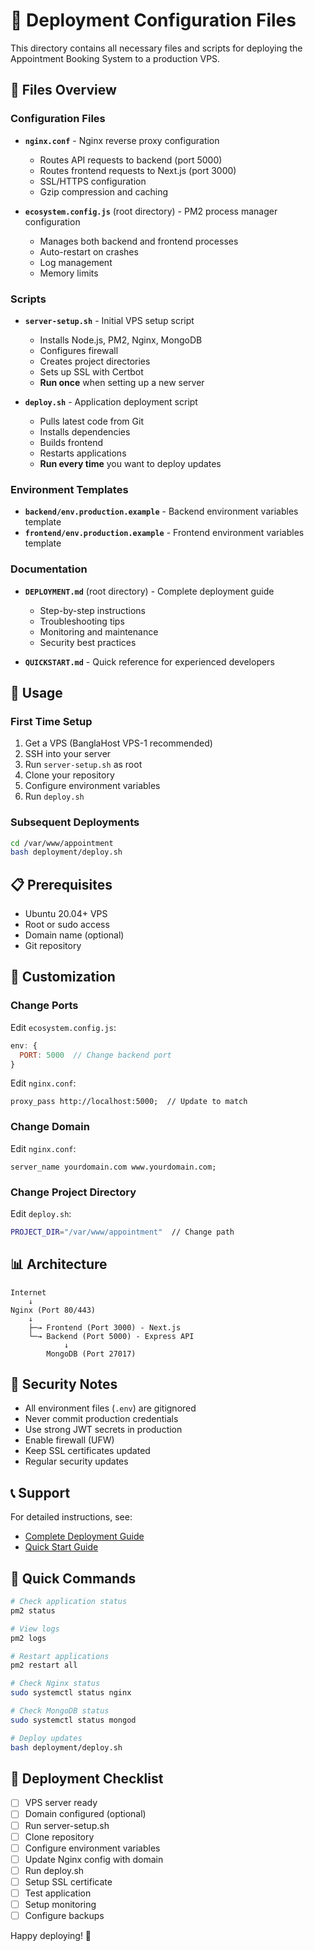 # 📁 Deployment Configuration Files

This directory contains all necessary files and scripts for deploying the Appointment Booking System to a production VPS.

## 📄 Files Overview

### Configuration Files

- **`nginx.conf`** - Nginx reverse proxy configuration
  - Routes API requests to backend (port 5000)
  - Routes frontend requests to Next.js (port 3000)
  - SSL/HTTPS configuration
  - Gzip compression and caching

- **`ecosystem.config.js`** (root directory) - PM2 process manager configuration
  - Manages both backend and frontend processes
  - Auto-restart on crashes
  - Log management
  - Memory limits

### Scripts

- **`server-setup.sh`** - Initial VPS setup script
  - Installs Node.js, PM2, Nginx, MongoDB
  - Configures firewall
  - Creates project directories
  - Sets up SSL with Certbot
  - **Run once** when setting up a new server

- **`deploy.sh`** - Application deployment script
  - Pulls latest code from Git
  - Installs dependencies
  - Builds frontend
  - Restarts applications
  - **Run every time** you want to deploy updates

### Environment Templates

- **`backend/env.production.example`** - Backend environment variables template
- **`frontend/env.production.example`** - Frontend environment variables template

### Documentation

- **`DEPLOYMENT.md`** (root directory) - Complete deployment guide
  - Step-by-step instructions
  - Troubleshooting tips
  - Monitoring and maintenance
  - Security best practices

- **`QUICKSTART.md`** - Quick reference for experienced developers

## 🚀 Usage

### First Time Setup

1. Get a VPS (BanglaHost VPS-1 recommended)
2. SSH into your server
3. Run `server-setup.sh` as root
4. Clone your repository
5. Configure environment variables
6. Run `deploy.sh`

### Subsequent Deployments

```bash
cd /var/www/appointment
bash deployment/deploy.sh
```

## 📋 Prerequisites

- Ubuntu 20.04+ VPS
- Root or sudo access
- Domain name (optional)
- Git repository

## 🔧 Customization

### Change Ports

Edit `ecosystem.config.js`:
```javascript
env: {
  PORT: 5000  // Change backend port
}
```

Edit `nginx.conf`:
```nginx
proxy_pass http://localhost:5000;  // Update to match
```

### Change Domain

Edit `nginx.conf`:
```nginx
server_name yourdomain.com www.yourdomain.com;
```

### Change Project Directory

Edit `deploy.sh`:
```bash
PROJECT_DIR="/var/www/appointment"  // Change path
```

## 📊 Architecture

```
Internet
    ↓
Nginx (Port 80/443)
    ↓
    ├─→ Frontend (Port 3000) - Next.js
    └─→ Backend (Port 5000) - Express API
            ↓
        MongoDB (Port 27017)
```

## 🔐 Security Notes

- All environment files (`.env`) are gitignored
- Never commit production credentials
- Use strong JWT secrets in production
- Enable firewall (UFW)
- Keep SSL certificates updated
- Regular security updates

## 📞 Support

For detailed instructions, see:
- [Complete Deployment Guide](../DEPLOYMENT.md)
- [Quick Start Guide](./QUICKSTART.md)

## 🎯 Quick Commands

```bash
# Check application status
pm2 status

# View logs
pm2 logs

# Restart applications
pm2 restart all

# Check Nginx status
sudo systemctl status nginx

# Check MongoDB status
sudo systemctl status mongod

# Deploy updates
bash deployment/deploy.sh
```

## 📝 Deployment Checklist

- [ ] VPS server ready
- [ ] Domain configured (optional)
- [ ] Run server-setup.sh
- [ ] Clone repository
- [ ] Configure environment variables
- [ ] Update Nginx config with domain
- [ ] Run deploy.sh
- [ ] Setup SSL certificate
- [ ] Test application
- [ ] Setup monitoring
- [ ] Configure backups

Happy deploying! 🚀


